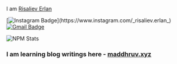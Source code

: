  I am [Risaliev Erlan](http://maddhruv.xyz/?=github)

 [![Instagram Badge](https://img.shields.io/badge/-@_risaliev.erlan_-F44747?style=flat-square&labelColor=F44747&logo=instagram&logoColor=white&link=https://instagram.com/_risaliev.erlan_)](https://www.instagram.com/_risaliev.erlan_)
[![Gmail Badge](https://img.shields.io/badge/-risalieverlan017@gmail.com-c14438?style=flat-square&logo=Gmail&logoColor=white&link=mailto:risalieverlan017@gmail.com)](mailto:risalieverlan017@gmail.com)

<!-- This is taken from https://github.com/maddhruv/npm-statistics -->

![NPM Stats](https://img.shields.io/endpoint?url=https%3A%2F%2Fraw.githubusercontent.com%2Fmaddhruv%2Fnpm-statistics%2Fmaster%2Fstats.json)

### I am learning blog writings here - [maddhruv.xyz](http://maddhruv.xyz)
